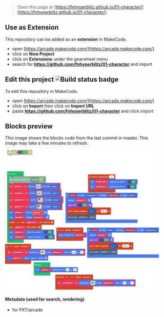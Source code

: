  


> Open this page at [https://fnhyperblitz.github.io/01-character/](https://fnhyperblitz.github.io/01-character/)

## Use as Extension

This repository can be added as an **extension** in MakeCode.

* open [https://arcade.makecode.com/](https://arcade.makecode.com/)
* click on **New Project**
* click on **Extensions** under the gearwheel menu
* search for **https://github.com/fnhyperblitz/01-character** and import

## Edit this project ![Build status badge](https://github.com/fnhyperblitz/01-character/workflows/MakeCode/badge.svg)

To edit this repository in MakeCode.

* open [https://arcade.makecode.com/](https://arcade.makecode.com/)
* click on **Import** then click on **Import URL**
* paste **https://github.com/fnhyperblitz/01-character** and click import

## Blocks preview

This image shows the blocks code from the last commit in master.
This image may take a few minutes to refresh.

![A rendered view of the blocks](https://github.com/fnhyperblitz/01-character/raw/master/.github/makecode/blocks.png)

#### Metadata (used for search, rendering)

* for PXT/arcade
<script src="https://makecode.com/gh-pages-embed.js"></script><script>makeCodeRender("{{ site.makecode.home_url }}", "{{ site.github.owner_name }}/{{ site.github.repository_name }}");</script>
